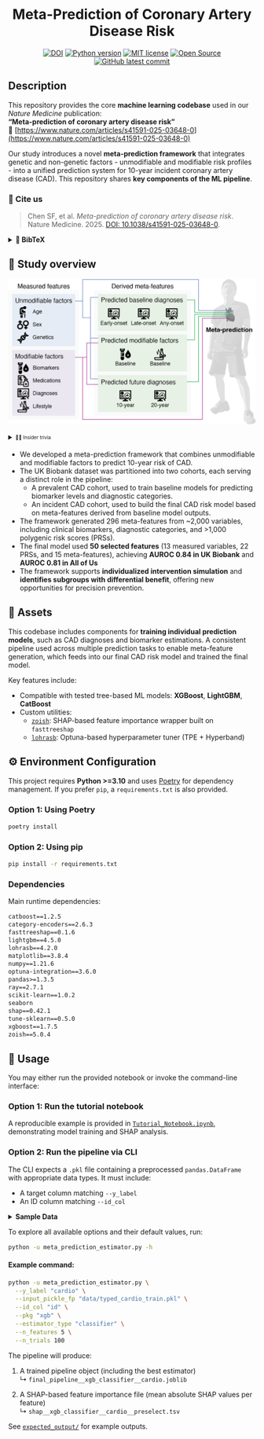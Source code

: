 <div align="center">
<h1>
Meta-Prediction of Coronary Artery Disease Risk
</h1>

[![DOI](https://img.shields.io/badge/DOI-10.1038%2Fs41591--025--03648--0-blue)](https://doi.org/10.1038/s41591-025-03648-0)
[![Python version](https://img.shields.io/badge/Python-3.10--3.11-blue.svg)](https://github.com/TorkamaniLab/CAD_meta_prediction)
[![MIT license](https://img.shields.io/badge/License-MIT-green.svg)](https://github.com/TorkamaniLab/CAD_meta_prediction/blob/main/LICENSE)
[![Open Source](https://img.shields.io/badge/Open-Source-orange.svg)](https://github.com/TorkamaniLab/CAD_meta_prediction/blob/main/LICENSE) 
[![GitHub latest commit](https://badgen.net/github/last-commit/TorkamaniLab/CAD_meta_prediction)](https://github.com/TorkamaniLab/CAD_meta_prediction/commits)  

</div>

## Description

This repository provides the core **machine learning codebase** used in our *Nature Medicine* publication:  
**“Meta-prediction of coronary artery disease risk”**  
🔗 [https://www.nature.com/articles/s41591-025-03648-0](https://www.nature.com/articles/s41591-025-03648-0)

Our study introduces a novel **meta-prediction framework** that integrates genetic and non-genetic factors - unmodifiable and modifiable risk profiles - into a unified prediction system for 10-year incident coronary artery disease (CAD). This repository shares **key components of the ML pipeline**.

### 📌 Cite us
> Chen SF, et al. *Meta-prediction of coronary artery disease risk*. Nature Medicine. 2025. [DOI: 10.1038/s41591-025-03648-0](https://doi.org/10.1038/s41591-025-03648-0).  
<details>
<summary><strong>📎 BibTeX</strong></summary>

```bibtex
@article{chen2025metapred,
  title={Meta-prediction of coronary artery disease risk},
  author={Chen, Shang-Fu and Lee, Sang Eun and Sadaei, Hossein Javedani and Park, Jun-Bean and Khattab, Ahmed and Chen, Jei-Fu and Henegar, Corneliu and Wineinger, Nathan E. and Muse, Evan D. and Torkamani, Ali},
  journal={Nature Medicine},
  year={2025},
  month={Apr},
  publisher={Nature Portfolio},
  doi={10.1038/s41591-025-03648-0},
  url={https://www.nature.com/articles/s41591-025-03648-0}
}
```
</details>

## 🧬 Study overview

![CAD_meta_prediction](./img/NatMed_metaprediction_fig1b.png?raw=true "CAD_meta_prediction")

<details>
<summary><sub><sup>👨‍💻 Insider trivia</sup></sub></summary>
<sub><sup>The silhouette featured in Figure 1b isn’t just any figure — it’s based on Shaun (Chen SF), the first author and lead developer of this codebase. Fitting, since the meta-prediction includes both features about the individual… and of the individual. 😉</sup></sub>
</details>


- We developed a meta-prediction framework that combines unmodifiable and modifiable factors to predict 10-year risk of CAD.
- The UK Biobank dataset was partitioned into two cohorts, each serving a distinct role in the pipeline:
  - A prevalent CAD cohort, used to train baseline models for predicting biomarker levels and diagnostic categories.
  - An incident CAD cohort, used to build the final CAD risk model based on meta-features derived from baseline model outputs.
- The framework generated 296 meta-features from ~2,000 variables, including clinical biomarkers, diagnostic categories, and >1,000 polygenic risk scores (PRSs).
- The final model used **50 selected features** (13 measured variables, 22 PRSs, and 15 meta-features), achieving **AUROC 0.84 in UK Biobank** and **AUROC 0.81 in All of Us**
- The framework supports **individualized intervention simulation** and **identifies subgroups with differential benefit**, offering new opportunities for precision prevention.




## 🧰 Assets

This codebase includes components for **training individual prediction models**, such as CAD diagnoses and biomarker estimations. A consistent pipeline used across multiple prediction tasks to enable meta-feature generation, which feeds into our final CAD risk model and trained the final model.

Key features include:
- Compatible with tested tree-based ML models: **XGBoost**, **LightGBM**, **CatBoost**
- Custom utilities:
  - [`zoish`](https://github.com/TorkamaniLab/zoish): SHAP-based feature importance wrapper built on `fasttreeshap`
  - [`lohrasb`](https://github.com/TorkamaniLab/lohrasb): Optuna-based hyperparameter tuner (TPE + Hyperband)
 

## ⚙️ Environment Configuration

This project requires **Python >=3.10** and uses [Poetry](https://python-poetry.org/) for dependency management. If you prefer `pip`, a `requirements.txt` is also provided.

### Option 1: Using Poetry
```bash
poetry install
```

### Option 2: Using pip
```bash
pip install -r requirements.txt
```

### Dependencies
Main runtime dependencies:
```
catboost==1.2.5
category-encoders==2.6.3
fasttreeshap==0.1.6
lightgbm==4.5.0
lohrasb==4.2.0
matplotlib==3.8.4
numpy==1.21.6
optuna-integration==3.6.0
pandas>=1.3.5
ray==2.7.1
scikit-learn==1.0.2
seaborn
shap==0.42.1
tune-sklearn==0.5.0
xgboost==1.7.5
zoish==5.0.4
```

## 🚀 Usage

You may either run the provided notebook or invoke the command-line interface:

### Option 1: Run the tutorial notebook
A reproducible example is provided in [`Tutorial_Notebook.ipynb`](./Tutorial_Notebook.ipynb), demonstrating model training and SHAP analysis.

### Option 2: Run the pipeline via CLI
The CLI expects a `.pkl` file containing a preprocessed `pandas.DataFrame` with appropriate data types. It must include:
- A target column matching `--y_label`
- An ID column matching `--id_col`

<details>
<summary><strong>Sample Data</strong></summary>

This project uses the publicly available [Cardiovascular Disease dataset](https://www.kaggle.com/datasets/sulianova/cardiovascular-disease-dataset) as an example. The input file `data/typed_cardio_train.pkl` is generated by `data/make_cardio_train_pickle.py` and tracked with Git LFS.

</details>

To explore all available options and their default values, run:
```bash
python -u meta_prediction_estimator.py -h
```

#### Example command:
```bash
python -u meta_prediction_estimator.py \
  --y_label "cardio" \
  --input_pickle_fp "data/typed_cardio_train.pkl" \
  --id_col "id" \
  --pkg "xgb" \
  --estimator_type "classifier" \
  --n_features 5 \
  --n_trials 100
```

The pipeline will produce:

1. A trained pipeline object (including the best estimator)  
   ↳ `final_pipeline__xgb_classifier__cardio.joblib`

2. A SHAP-based feature importance file (mean absolute SHAP values per feature)  
   ↳ `shap__xgb_classifier__cardio__preselect.tsv`

See [`expected_output/`](./expected_output/) for example outputs.
